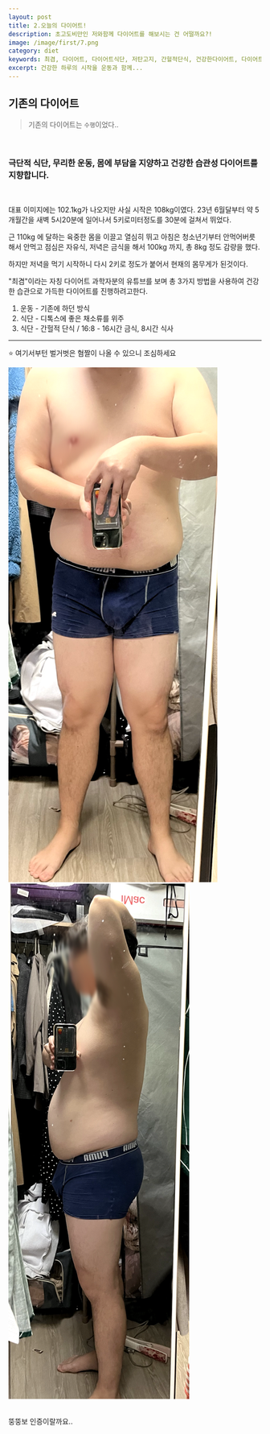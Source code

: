 ```yaml
---
layout: post
title: 2.오늘의 다이어트!
description: 초고도비만인 저와함께 다이어트를 해보시는 건 어떨까요?!
image: /image/first/7.png
category: diet
keywords: 최겸, 다이어트, 다이어트식단, 저탄고지, 간헐적단식, 건강한다이어트, 다이어트과학, 과학적 다이어트
excerpt: 건강한 하루의 시작을 운동과 함께...
---
```


<h2 class="posth2"> 기존의 다이어트 </h2>

> 기존의 다이어트는 `수행`이었다..

<br>

### 극단적 식단, 무리한 운동, 몸에 부담을 지양하고 건강한 습관성 다이어트를 지향합니다.

<br>

대표 이미지에는 102.1kg가 나오지만 사실 시작은 108kg이였다.
23년 6월달부터 약 5개월간을 새벽 5시20분에 일어나서 5키로미터정도를 30분에
걸쳐서 뛰었다.

근 110kg 에 달하는 육중한 몸을 이끌고 열심히 뛰고
아침은 청소년기부터 안먹어버릇해서 안먹고
점심은 자유식, 저녁은 금식을 해서 100kg 까지, 총 8kg 정도 감량을 했다.

하지만 저녁을 먹기 시작하니 다시 2키로 정도가 붙어서 현재의 몸무게가 된것이다.

"최겸"이라는 자칭 다이어트 과학자분의 유튜브를 보며 총 3가지 방법을 사용하여 건강한 습관으로 가득한 다이어트를 진행하려고한다.

1. 운동 - 기존에 하던 방식
2. 식단 - 디톡스에 좋은 채소류를 위주
3. 식단 - 간헐적 단식 / 16:8 - 16시간 금식, 8시간 식사

<hr>

⭐️ 여기서부턴 벌거벗은 혐짤이 나올 수 있으니 조심하세요

<div class="photo_list">
<img class="one" src="/image/first/2.png">
<img class="two" src="/image/first/3.png">
</div>

<br>

뚱뚱보 인증이랄까요..
